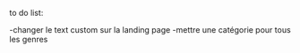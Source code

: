 to do list:

-changer le text custom sur la landing page
-mettre une catégorie pour tous les genres
